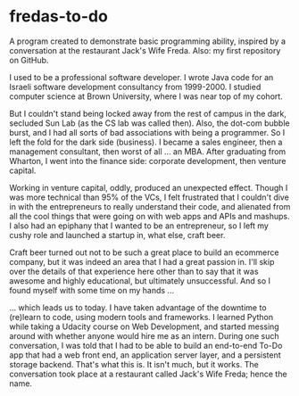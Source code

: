 # fredas-to-do
A program created to demonstrate basic programming ability, inspired by a conversation at the restaurant Jack's Wife Freda. Also: my first repository on GitHub.

I used to be a professional software developer. I wrote Java code for an Israeli software development consultancy from 1999-2000. I studied computer science at Brown University, where I was near top of my cohort. 

But I couldn't stand being locked away from the rest of campus in the dark, secluded Sun Lab (as the CS lab was called then). Also, the dot-com bubble burst, and I had all sorts of bad associations with being a programmer. So I left the fold for the dark side (business). I became a sales engineer, then a management consultant, then worst of all ... an MBA. After graduating from Wharton, I went into the finance side: corporate development, then venture capital.

Working in venture capital, oddly, produced an unexpected effect. Though I was more technical than 95% of the VCs, I felt frustrated that I couldn't dive in with the entrepreneurs to really understand their code, and alienated from all the cool things that were going on with web apps and APIs and mashups. I also had an epiphany that I wanted to be an entrepreneur, so I left my cushy role and launched a startup in, what else, craft beer.

Craft beer turned out not to be such a great place to build an ecommerce company, but it was indeed an area that I had a great passion in. I'll skip over the details of that experience here other than to say that it was awesome and highly educational, but ultimately unsuccessful. And so I found myself with some time on my hands ...

... which leads us to today. I have taken advantage of the downtime to (re)learn to code, using modern tools and frameworks. I learned Python while taking a Udacity course on Web Development, and started messing around with whether anyone would hire me as an intern. During one such conversation, I was told that I had to be able to build an end-to-end To-Do app that had a web front end, an application server layer, and a persistent storage backend. That's what this is. It isn't much, but it works. The conversation took place at a restaurant called Jack's Wife Freda; hence the name.
